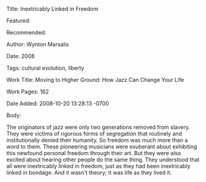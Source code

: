 Title: Inextricably Linked in Freedom

Featured: 

Recommended: 

Author: Wynton Marsalis

Date: 2008

Tags: cultural evolution, liberty

Work Title: Moving to Higher Ground: How Jazz Can Change Your Life

Work Pages:  162

Date Added: 2008-10-20 13:28:13 -0700

Body:

The originators of jazz were only two generations removed from slavery. They were victims of rigorous forms of segregation that routinely and institutionally denied their humanity. So freedom was much more than a word to them. These pioneering musicians were exuberant about exhibiting this newfound personal freedom through their art. But they were also excited about hearing other people do the same thing. They understood that all were inextricably linked in freedom, just as they had been inextricably linked in bondage. And it wasn't theory; it was life as they lived it.


